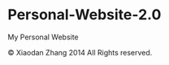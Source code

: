 Personal-Website-2.0
====================

My Personal Website

© Xiaodan Zhang 2014 All Rights reserved.
